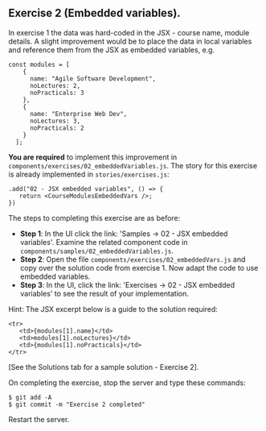 ## Exercise 2 (Embedded variables).

In exercise 1 the data was hard-coded in the JSX - course name, module details. A slight improvement would be to place the data in local variables and reference them from the JSX as embedded variables, e.g.
~~~
const modules = [
    {
      name: "Agile Software Development",
      noLectures: 2,
      noPracticals: 3
    },
    {
      name: "Enterprise Web Dev",
      noLectures: 3,
      noPracticals: 2
    }
  ];
~~~
__You are required__ to implement this improvement in `components/exercises/02_embeddedVariables.js`. The story for this exercise is already implemented in `stories/exercises.js`:
~~~
.add("02 - JSX embedded variables", () => {
   return <CourseModulesEmbeddedVars />;
})
~~~
The steps to completing this exercise are as before:
 
+ __Step 1__: In the UI click the link: 'Samples -> 02 - JSX embedded variables'. Examine the related component code in `components/samples/02_embeddedVariables.js`.
+ __Step 2__: Open the file `components/exercises/02_embeddedVars.js` and copy over the solution code from exercise 1. Now adapt the code to use embedded variables.
+ __Step 3__: In the UI, click the link: 'Exercises -> 02 - JSX embedded variables' to see the result of your implementation. 

Hint: The JSX excerpt below is a guide to the solution required:
~~~       
<tr>
   <td>{modules[1].name}</td>
   <td>modules[1].noLectures}</td>
   <td>{modules[1].noPracticals}</td>
</tr>
~~~

[See the Solutions tab for a sample solution - Exercise 2].

On completing the exercise, stop the server and type these commands:
~~~
$ git add -A
$ git commit -m "Exercise 2 completed"
~~~
Restart the server.

[solutions]: https://tutors-design.netlify.com/lab/wad2-2019-wit.netlify.com/topic02/book-1/Solutions
